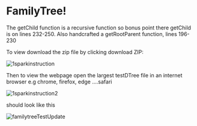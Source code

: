 # FamilyTree!

The getChild function is a recursive function so bonus point there getChild is on lines 232-250.
Also handcrafted a getRootParent function, lines 196-230 


To view download the zip file by clicking download ZIP:



![1sparkinstruction](https://user-images.githubusercontent.com/30859645/186664142-130ca22f-c567-474b-b592-5ed2bf83d5a4.JPG)



Then to view the webpage open the largest testDTree file in an internet browser e.g chrome, firefox, edge ....safari



![1sparkinstruction2](https://user-images.githubusercontent.com/30859645/186664374-faa0203f-4a89-45a7-841f-33e2ac772746.JPG)

should look like this


![familytreeTestUpdate](https://user-images.githubusercontent.com/30859645/186663175-4f5d7459-be4c-41ea-8ee3-e3c249c3eedc.JPG)

